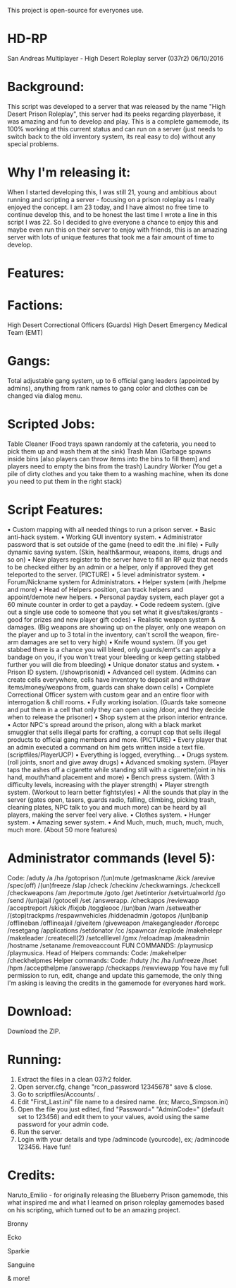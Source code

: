 This project is open-source for everyones use.

# HD-RP
San Andreas Multiplayer - High Desert Roleplay server (037r2)
06/10/2016

# Background:
This script was developed to a server that was released by the name "High Desert Prison Roleplay", this server had its peeks regarding playerbase, it was amazing and fun to develop and play.
This is a complete gamemode, its 100% working at this current status and can run on a server (just needs to switch back to the old inventory system, its real easy to do) without any special problems.

# Why I'm releasing it:
When I started developing this, I was still 21, young and ambitious about running and scripting a server - focusing on a prison roleplay as I really enjoyed the concept. I am 23 today, and I have almost no free time to continue develop this, and to be honest the last time I wrote a line in this script I was 22.
So I decided to give everyone a chance to enjoy this and maybe even run this on their server to enjoy with friends, this is an amazing server with lots of unique features that took me a fair amount of time to develop.

# Features:

# Factions:
High Desert Correctional Officers (Guards)
High Desert Emergency Medical Team (EMT)

# Gangs:
Total adjustable gang system, up to 6 official gang leaders (appointed by admins), anything from rank names to gang color and clothes can be changed via dialog menu.

# Scripted Jobs:
Table Cleaner (Food trays spawn randomly at the cafeteria, you need to pick them up and wash them at the sink)
Trash Man (Garbage spawns inside bins [also players can throw items into the bins to fill them] and players need to empty the bins from the trash)
Laundry Worker (You get a pile of dirty clothes and you take them to a washing machine, when its done you need to put them in the right stack)

# Script Features:
• Custom mapping with all needed things to run a prison server.
• Basic anti-hack system.
• Working GUI inventory system.
• Administrator password that is set outside of the game (need to edit the .ini file)
• Fully dynamic saving system. (Skin, health&armour, weapons, items, drugs and so on)
• New players register to the server have to fill an RP quiz that needs to be checked either by an admin or a helper, only if approved they get teleported to the server. (PICTURE)
• 5 level administrator system.
• Forum/Nickname system for Administrators.
• Helper system (with /helpme and more)
• Head of Helpers position, can track helpers and appoint/demote new helpers.
• Personal payday system, each player got a 60 minute counter in order to get a payday.
• Code redeem system. (give out a single use code to someone that you set what it gives/takes/grants - good for prizes and new player gift codes)
• Realistic weapon system & damages. (Big weapons are showing up on the player, only one weapon on the player and up to 3 total in the inventory, can't scroll the weapon, fire-arm damages are set to very high)
• Knife wound system. (If you get stabbed there is a chance you will bleed, only guards/emt's can apply a bandage on you, if you won't treat your bleeding or keep getting stabbed further you will die from bleeding)
• Unique donator status and system.
• Prison ID system. (/showprisonid)
• Advanced cell system. (Admins can create cells everywhere, cells have inventory to deposit and withdraw items/money/weapons from, guards can shake down cells)
• Complete Correctional Officer system with custom gear and an entire floor with interrogation & chill rooms.
• Fully working isolation. (Guards take someone and put them in a cell that only they can open using /door, and they decide when to release the prisoner)
• Shop system at the prison interior entrance.
• Actor NPC's spread around the prison, along with a black market smuggler that sells illegal parts for crafting, a corrupt cop that sells illegal products to official gang members and more. (PICTURE)
• Every player that an admin executed a command on him gets written inside a text file. (scriptfiles/PlayerUCP)
• Everything is logged, everything...
• Drugs system. (roll joints, snort and give away drugs)
• Advanced smoking system. (Player taps the ashes off a cigarette while standing still with a cigarette/joint in his hand, mouth/hand placement and more)
• Bench press system. (With 3 difficulty levels, increasing with the player strength)
• Player strength system. (Workout to learn better fightstyles)
• All the sounds that play in the server (gates open, tasers, guards radio, falling, climbing, picking trash, cleaning plates, NPC talk to you and much more) can be heard by all players, making the server feel very alive.
• Clothes system.
• Hunger system.
• Amazing sewer system.
• And Much, much, much, much, much, much more. (About 50 more features)


# Administrator commands (level 5):
Code:
/aduty /a /ha /gotoprison /(un)mute /getmaskname /kick /arevive /spec(off) /(un)freeze /slap /check /checkinv /checkwarnings.
/checkcell /checkweapons /am /reportmute /goto /get /setinterior /setvirtualworld /go /send /(un)ajail /gotocell /set /answerapp.
/checkapps /reviewapp /acceptreport /skick /fixjob /toggleooc /(un)ban /warn /setweather /(stop)trackpms /respawnvehicles /hiddenadmin
/gotopos /(un)banip /offlineban /offlineajail /giveitem /giveweapon /makegangleader /forcepc /resetgang /applications
/setdonator /cc /spawncar /explode /makehelepr /makeleader /createcell(2) /setcelllevel /gmx /reloadmap /makeadmin /hostname
/setaname /removeaccount
FUN COMMANDS:
/playmusicp /playmusica.
Head of Helpers commands:
Code:
/makehelper /checkhelpmes
Helper commands:
Code:
/hduty /hc /ha /unfreeze /hset /hpm /accepthelpme /answerapp /checkapps /rewviewapp
You have my full permission to run, edit, change and update this gamemode, the only thing I'm asking is leaving the credits in the gamemode for everyones hard work.

# Download:
Download the ZIP.

# Running:
1) Extract the files in a clean 037r2 folder.
2) Open server.cfg, change "rcon_password 12345678" save & close.
3) Go to scriptfiles/Accounts/ .
4) Edit "First_Last.ini" file name to a desired name. (ex; Marco_Simpson.ini)
5) Open the file you just edited, find "Password=" "AdminCode=" (default set to 123456) and edit them to your values, avoid using the same password for your admin code.
6) Run the server.
7) Login with your details and type /admincode (yourcode), ex; /admincode 123456.
Have fun! 

# Credits:

Naruto_Emilio - for originally releasing the Blueberry Prison gamemode, this what inspired me and what I learned on prison roleplay gamemodes based on his scripting, which turned out to be an amazing project.

Bronny

Ecko

Sparkie

Sanguine

& more!

